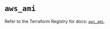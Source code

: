 # `aws_ami`

Refer to the Terraform Registry for docs: [`aws_ami`](https://registry.terraform.io/providers/hashicorp/aws/6.2.0/docs/resources/ami).
